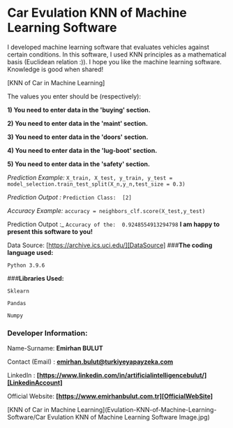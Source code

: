 # **Car Evulation KNN of Machine Learning Software**
I developed machine learning software that evaluates vehicles against certain conditions. In this software, I used KNN principles as a mathematical basis (Euclidean relation :)). I hope you like the machine learning software. Knowledge is good when shared!

[KNN of Car in Machine Learning]

The values you enter should be (respectively):

**1) You need to enter data in the 'buying' section.**

**2) You need to enter data in the 'maint' section.**

**3) You need to enter data in the 'doors' section.**

**4) You need to enter data in the 'lug-boot' section.**

**5) You need to enter data in the 'safety' section.**

_Prediction Example:_ `X_train, X_test, y_train, y_test = model_selection.train_test_split(X_n,y_n,test_size = 0.3)`

_Prediction Outpot :_ `Prediction Class:  [2]`

_Accuracy Example:_ `accuracy = neighbors_clf.score(X_test,y_test)`

 Prediction Outpot :_ `Accuracy of the:  0.9248554913294798`
**I am happy to present this software to you!**

Data Source: [https://archive.ics.uci.edu/][DataSource]
###**The coding language used:**

`Python 3.9.6`

###**Libraries Used:**

`Sklearn`

`Pandas`

`Numpy`
### **Developer Information:**

Name-Surname: **Emirhan BULUT**

Contact (Email) : **emirhan.bulut@turkiyeyapayzeka.com**

LinkedIn : **[https://www.linkedin.com/in/artificialintelligencebulut/][LinkedinAccount]**

[LinkedinAccount]: https://www.linkedin.com/in/artificialintelligencebulut/

Official Website: **[https://www.emirhanbulut.com.tr][OfficialWebSite]**

[OfficialWebSite]: https://www.emirhanbulut.com.tr

[DataSource]: https://archive.ics.uci.edu/

[KNN of Car in Machine Learning](Evulation-KNN-of-Machine-Learning-Software/Car Evulation KNN of Machine Learning Software Image.jpg)

